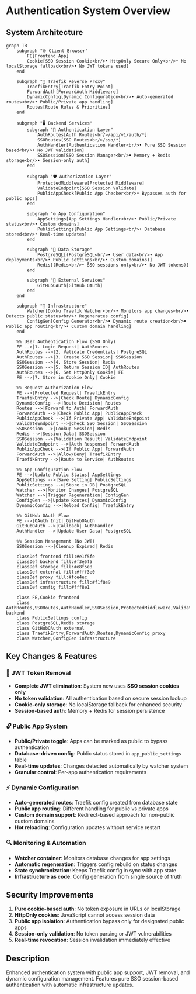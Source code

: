 # Authentication System Overview

## System Architecture

```mermaid
graph TB
    subgraph "🌐 Client Browser"
        FE[Frontend App]
        Cookie[SSO Session Cookie<br/>• HttpOnly Secure Only<br/>• No localStorage fallback<br/>• No JWT tokens used]
    end

    subgraph "🔄 Traefik Reverse Proxy"
        TraefikEntry[Traefik Entry Point]
        ForwardAuth[ForwardAuth Middleware]
        DynamicConfig[Dynamic Configuration<br/>• Auto-generated routes<br/>• Public/Private app handling]
        Routes[Route Rules & Priorities]
    end

    subgraph "🖥️ Backend Services"
        subgraph "🔐 Authentication Layer"
            AuthRoutes[Auth Routes<br/>/api/v1/auth/*]
            SSORoutes[SSO Routes<br/>/sso/*]
            AuthHandler[Authentication Handler<br/>• Pure SSO Session based<br/>• No JWT validation]
            SSOSession[SSO Session Manager<br/>• Memory + Redis storage<br/>• Session-only auth]
        end
        
        subgraph "🛡️ Authorization Layer" 
            ProtectedMiddleware[Protected Middleware]
            ValidateEndpoint[SSO Session Validate]
            PublicAppCheck[Public App Checker<br/>• Bypasses auth for public apps]
        end
        
        subgraph "⚙️ App Configuration"
            AppSettings[App Settings Handler<br/>• Public/Private status<br/>• Custom domains]
            PublicSettings[Public App Settings<br/>• Database stored<br/>• Real-time updates]
        end
        
        subgraph "💾 Data Storage"
            PostgreSQL[(PostgreSQL<br/>• User data<br/>• App deployments<br/>• Public settings<br/>• Custom domains)]
            Redis[(Redis<br/>• SSO sessions only<br/>• No JWT tokens)]
        end
        
        subgraph "🔗 External Services"
            GitHubOAuth[GitHub OAuth]
        end
    end
    
    subgraph "🔧 Infrastructure"
        Watcher[Dokku Traefik Watcher<br/>• Monitors app changes<br/>• Detects public status<br/>• Regenerates config]
        ConfigGen[Config Generator<br/>• Dynamic route creation<br/>• Public app routing<br/>• Custom domain handling]
    end

    %% User Authentication Flow (SSO Only)
    FE -->|1. Login Request| AuthRoutes
    AuthRoutes -->|2. Validate Credentials| PostgreSQL
    AuthRoutes -->|3. Create SSO Session| SSOSession
    SSOSession -->|4. Store Session| Redis
    SSOSession -->|5. Return Session ID| AuthRoutes
    AuthRoutes -->|6. Set HttpOnly Cookie| FE
    FE -->|7. Store in Cookie Only| Cookie

    %% Request Authorization Flow
    FE -->|Protected Request| TraefikEntry
    TraefikEntry -->|Check Route| DynamicConfig
    DynamicConfig -->|Route Decision| Routes
    Routes -->|Forward to Auth| ForwardAuth
    ForwardAuth -->|Check Public App| PublicAppCheck
    PublicAppCheck -->|If Private App| ValidateEndpoint
    ValidateEndpoint -->|Check SSO Session| SSOSession
    SSOSession -->|Lookup Session| Redis
    Redis -->|Session Data| SSOSession
    SSOSession -->|Validation Result| ValidateEndpoint
    ValidateEndpoint -->|Auth Response| ForwardAuth
    PublicAppCheck -->|If Public App| ForwardAuth
    ForwardAuth -->|Allow/Deny| TraefikEntry
    TraefikEntry -->|Route to Service| AuthRoutes

    %% App Configuration Flow
    FE -->|Update Public Status| AppSettings
    AppSettings -->|Save Setting| PublicSettings
    PublicSettings -->|Store in DB| PostgreSQL
    Watcher -->|Monitor Changes| PostgreSQL
    Watcher -->|Trigger Regeneration| ConfigGen
    ConfigGen -->|Update Routes| DynamicConfig
    DynamicConfig -->|Reload Config| TraefikEntry

    %% GitHub OAuth Flow
    FE -->|OAuth Init| GitHubOAuth
    GitHubOAuth -->|Callback| AuthHandler
    AuthHandler -->|Update User Data| PostgreSQL

    %% Session Management (No JWT)
    SSOSession -->|Cleanup Expired| Redis
    
    classDef frontend fill:#e1f5fe
    classDef backend fill:#f3e5f5
    classDef storage fill:#e8f5e8
    classDef external fill:#fff3e0
    classDef proxy fill:#fce4ec
    classDef infrastructure fill:#f1f8e9
    classDef config fill:#fff8e1

    class FE,Cookie frontend
    class AuthRoutes,SSORoutes,AuthHandler,SSOSession,ProtectedMiddleware,ValidateEndpoint,PublicAppCheck,AppSettings backend
    class PublicSettings config
    class PostgreSQL,Redis storage
    class GitHubOAuth external
    class TraefikEntry,ForwardAuth,Routes,DynamicConfig proxy
    class Watcher,ConfigGen infrastructure
```

## Key Changes & Features

### 🚫 JWT Token Removal
- **Complete JWT elimination**: System now uses **SSO session cookies only**
- **No token validation**: All authentication based on secure session lookup
- **Cookie-only storage**: No localStorage fallback for enhanced security
- **Session-based auth**: Memory + Redis for session persistence

### 🔓 Public App System
- **Public/Private toggle**: Apps can be marked as public to bypass authentication
- **Database-driven config**: Public status stored in `app_public_settings` table
- **Real-time updates**: Changes detected automatically by watcher system
- **Granular control**: Per-app authentication requirements

### ⚡ Dynamic Configuration
- **Auto-generated routes**: Traefik config created from database state
- **Public app routing**: Different handling for public vs private apps
- **Custom domain support**: Redirect-based approach for non-public custom domains
- **Hot reloading**: Configuration updates without service restart

### 🔍 Monitoring & Automation
- **Watcher container**: Monitors database changes for app settings
- **Automatic regeneration**: Triggers config rebuild on status changes
- **State synchronization**: Keeps Traefik config in sync with app state
- **Infrastructure as code**: Config generation from single source of truth

## Security Improvements

1. **Pure cookie-based auth**: No token exposure in URLs or localStorage
2. **HttpOnly cookies**: JavaScript cannot access session data
3. **Public app isolation**: Authentication bypass only for designated public apps
4. **Session-only validation**: No token parsing or JWT vulnerabilities
5. **Real-time revocation**: Session invalidation immediately effective

## Description
Enhanced authentication system with public app support, JWT removal, and dynamic configuration management. Features pure SSO session-based authentication with automatic infrastructure updates. 